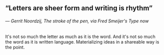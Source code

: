 <a name="noordzij01"></a>

## “Letters are sheer form and writing is rhythm”
###### — Gerrit Noordzij, *The stroke of the pen*, via Fred Smeijer's *Type now*

It's not so much the letter as much as it is the word. And it's not so much the word as it is written language. Materializing ideas in a shareable way is the point.
